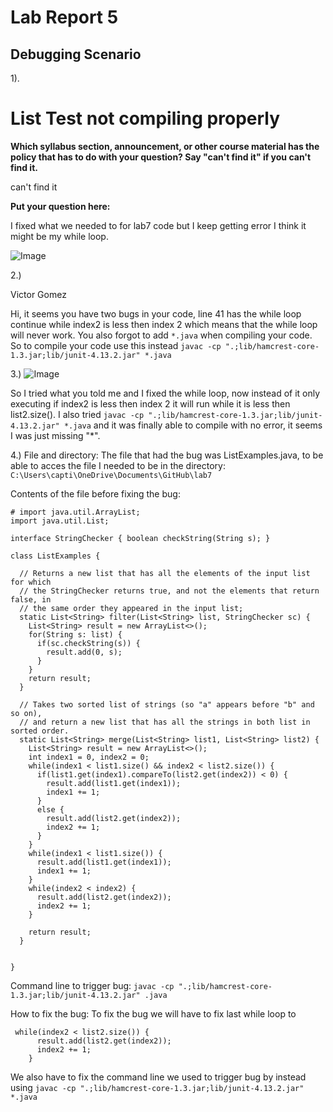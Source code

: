 # Lab Report 5
## Debugging Scenario
1).
# List Test not compiling properly
**Which syllabus section, announcement, or other course material has the policy that has to do with your question? Say "can't find it" if you can't find it.**

can't find it

**Put your question here:**

I fixed what we needed to for lab7 code but I keep getting error I think it might be my while loop.

![Image](http://url/a.png)

2.)

Victor Gomez

Hi, it seems you have two bugs in your code, line 41 has the while loop continue while index2 is less then index 2 which means that the while loop will never work. You also forgot to add `*.java` when compiling your code. So to compile your code use this instead `javac -cp ".;lib/hamcrest-core-1.3.jar;lib/junit-4.13.2.jar" *.java`

3.)
![Image](http://url/a.png)

So I tried what you told me and I fixed the while loop, now instead of it only executing if index2 is less then index 2 it will run while it is less then list2.size(). I also tried `javac -cp ".;lib/hamcrest-core-1.3.jar;lib/junit-4.13.2.jar" *.java` and it was finally able to compile with no error, it seems I was just missing "*". 

4.)
File and directory:
The file that had the bug was ListExamples.java, to be able to acces the file I needed to be in the directory: ` C:\Users\capti\OneDrive\Documents\GitHub\lab7`

Contents of the file before fixing the bug: 
```
# import java.util.ArrayList;
import java.util.List;

interface StringChecker { boolean checkString(String s); }

class ListExamples {

  // Returns a new list that has all the elements of the input list for which
  // the StringChecker returns true, and not the elements that return false, in
  // the same order they appeared in the input list;
  static List<String> filter(List<String> list, StringChecker sc) {
    List<String> result = new ArrayList<>();
    for(String s: list) {
      if(sc.checkString(s)) {
        result.add(0, s);
      }
    }
    return result;
  }

  // Takes two sorted list of strings (so "a" appears before "b" and so on),
  // and return a new list that has all the strings in both list in sorted order.
  static List<String> merge(List<String> list1, List<String> list2) {
    List<String> result = new ArrayList<>();
    int index1 = 0, index2 = 0;
    while(index1 < list1.size() && index2 < list2.size()) {
      if(list1.get(index1).compareTo(list2.get(index2)) < 0) {
        result.add(list1.get(index1));
        index1 += 1;
      }
      else {
        result.add(list2.get(index2));
        index2 += 1;
      }
    }
    while(index1 < list1.size()) {
      result.add(list1.get(index1));
      index1 += 1;
    }
    while(index2 < index2) {
      result.add(list2.get(index2));
      index2 += 1;
    }
    
    return result;
  }


}

```
Command line to trigger bug: 
`javac -cp ".;lib/hamcrest-core-1.3.jar;lib/junit-4.13.2.jar" .java`

How to fix the bug:
To fix the bug we will have to fix last while loop to 
```
 while(index2 < list2.size()) {
      result.add(list2.get(index2));
      index2 += 1;
    }
```
We also have to fix the command line we used to trigger bug by instead using `javac -cp ".;lib/hamcrest-core-1.3.jar;lib/junit-4.13.2.jar" *.java`


